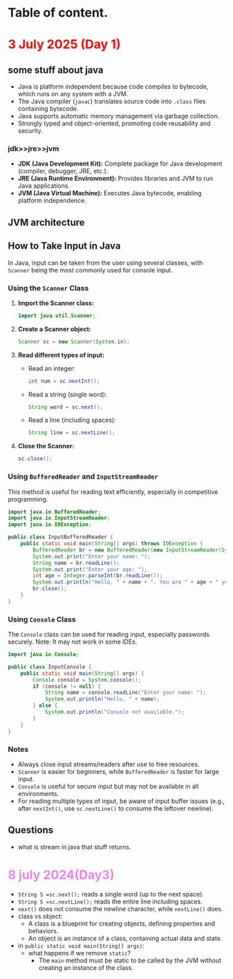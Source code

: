 # Table of content.

## <h1 style="color: red;"> 3 July 2025 (Day 1)</h1>

## some stuff about java
* Java is platform independent because code compiles to bytecode, which runs on any system with a JVM.
* The Java compiler (`javac`) translates source code into `.class` files containing bytecode.
* Java supports automatic memory management via garbage collection.
* Strongly typed and object-oriented, promoting code reusability and security.

### jdk>>jre>>jvm
* **JDK (Java Development Kit):** Complete package for Java development (compiler, debugger, JRE, etc.).
* **JRE (Java Runtime Environment):** Provides libraries and JVM to run Java applications.
* **JVM (Java Virtual Machine):** Executes Java bytecode, enabling platform independence.

## JVM architecture


## How to Take Input in Java

In Java, input can be taken from the user using several classes, with `Scanner` being the most commonly used for console input.

### Using the `Scanner` Class

1. **Import the Scanner class:**
    ```java
    import java.util.Scanner;
    ```

2. **Create a Scanner object:**
    ```java
    Scanner sc = new Scanner(System.in);
    ```

3. **Read different types of input:**
    - Read an integer:
      ```java
      int num = sc.nextInt();
      ```
    - Read a string (single word):
      ```java
      String word = sc.next();
      ```
    - Read a line (including spaces):
      ```java
      String line = sc.nextLine();
      ```

4. **Close the Scanner:**
    ```java
    sc.close();
    ```

### Using `BufferedReader` and `InputStreamReader`

This method is useful for reading text efficiently, especially in competitive programming.

```java
import java.io.BufferedReader;
import java.io.InputStreamReader;
import java.io.IOException;

public class InputBufferedReader {
    public static void main(String[] args) throws IOException {
        BufferedReader br = new BufferedReader(new InputStreamReader(System.in));
        System.out.print("Enter your name: ");
        String name = br.readLine();
        System.out.print("Enter your age: ");
        int age = Integer.parseInt(br.readLine());
        System.out.println("Hello, " + name + ". You are " + age + " years old.");
        br.close();
    }
}
```

### Using `Console` Class

The `Console` class can be used for reading input, especially passwords securely. Note: It may not work in some IDEs.

```java
import java.io.Console;

public class InputConsole {
    public static void main(String[] args) {
        Console console = System.console();
        if (console != null) {
            String name = console.readLine("Enter your name: ");
            System.out.println("Hello, " + name);
        } else {
            System.out.println("Console not available.");
        }
    }
}
```

### Notes

- Always close input streams/readers after use to free resources.
- `Scanner` is easier for beginners, while `BufferedReader` is faster for large input.
- `Console` is useful for secure input but may not be available in all environments.
- For reading multiple types of input, be aware of input buffer issues (e.g., after `nextInt()`, use `sc.nextLine()` to consume the leftover newline).


## Questions
* what is stream in java that stuff returns.


## <h1 style='color :violet'>8 july 2024(Day3)</h1>

* `String S =sc.next();` reads a single word (up to the next space).
* `String S =sc.nextLine();` reads the entire line including spaces.
* `next()` does not consume the newline character, while `nextLine()` does.
* class vs object:
    * A class is a blueprint for creating objects, defining properties and behaviors.
    * An object is an instance of a class, containing actual data and state.
* in `public static void main(String[] args)`:
    *  what happens if we remove `static`?
        * The `main` method must be static to be called by the JVM without creating an instance of the class.
        